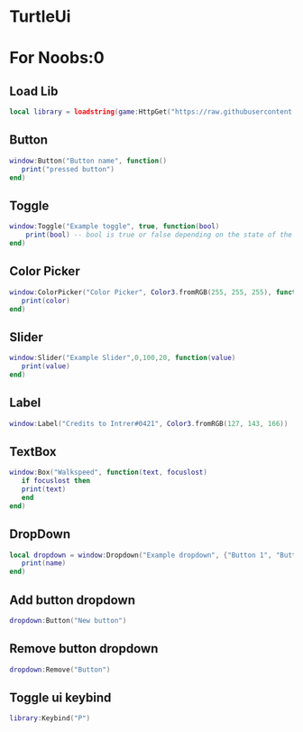 # TurtleUi
# For Noobs:0

## Load Lib
```lua
local library = loadstring(game:HttpGet("https://raw.githubusercontent.com/miroeramaa/TurtleLib/main/TurtleUiLib.lua"))()
```
## Button
```lua
window:Button("Button name", function()
   print("pressed button")
end)
```
## Toggle
```lua
window:Toggle("Example toggle", true, function(bool)
    print(bool) -- bool is true or false depending on the state of the toggle
end)
```
## Color Picker
```lua
window:ColorPicker("Color Picker", Color3.fromRGB(255, 255, 255), function(color)
   print(color)
end)
```
## Slider
```lua
window:Slider("Example Slider",0,100,20, function(value)
   print(value)
end)
```
## Label
```lua
window:Label("Credits to Intrer#0421", Color3.fromRGB(127, 143, 166))
```
## TextBox
```lua
window:Box("Walkspeed", function(text, focuslost)
   if focuslost then
   print(text)
   end
end)
```
## DropDown
```lua
local dropdown = window:Dropdown("Example dropdown", {"Button 1", "Button 2", "Third button"}, function(name)
   print(name)
end)
```
## Add button dropdown
```lua
dropdown:Button("New button")
```
## Remove button dropdown
```lua
dropdown:Remove("Button")
```
## Toggle ui keybind
```lua
library:Keybind("P")
```

